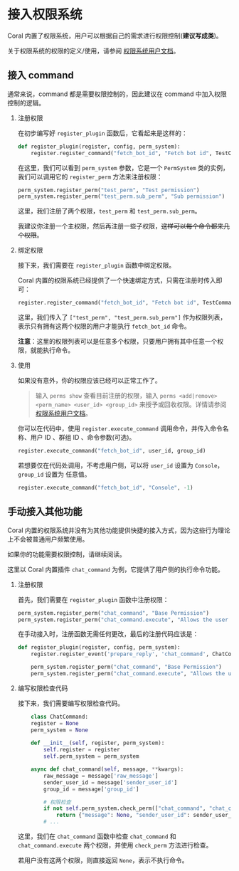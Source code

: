 # 接入权限系统

Coral 内置了权限系统，用户可以根据自己的需求进行权限控制(**建议写成类**)。

关于权限系统的权限的定义/使用，请参阅 [权限系统用户文档](https://github.com/ProjectCoral/Coral/blob/main/docs/UserManual/PermSystem.md)。

## 接入 command

通常来说，command 都是需要权限控制的，因此建议在 command 中加入权限控制的逻辑。

1. 注册权限

    在初步编写好 `register_plugin` 函数后，它看起来是这样的：

    ```python
    def register_plugin(register, config, perm_system):
        register.register_command("fetch_bot_id", "Fetch bot id", TestCommand(register, config).fetch_bot_id)
    ```

    在这里，我们可以看到 `perm_system` 参数，它是一个 `PermSystem` 类的实例，我们可以调用它的 `register_perm` 方法来注册权限：

    ```python
    perm_system.register_perm("test_perm", "Test permission")
    perm_system.register_perm("test_perm.sub_perm", "Sub permission")
    ```
    这里，我们注册了两个权限，`test_perm` 和 `test_perm.sub_perm`。

    我建议你注册一个主权限，然后再注册一些子权限，<s>这样可以每个命令都来几个权限</s>。

2. 绑定权限

    接下来，我们需要在 `register_plugin` 函数中绑定权限。

    Coral 内置的权限系统已经提供了一个快速绑定方式，只需在注册时传入即可：

    ```python
    register.register_command("fetch_bot_id", "Fetch bot id", TestCommand(register, config).fetch_bot_id, ["test_perm", "test_perm.sub_perm"])
    ```
    这里，我们传入了 `["test_perm", "test_perm.sub_perm"]` 作为权限列表，表示只有拥有这两个权限的用户才能执行 `fetch_bot_id` 命令。

    **注意**：这里的权限列表可以是任意多个权限，只要用户拥有其中任意一个权限，就能执行命令。

3. 使用

    如果没有意外，你的权限应该已经可以正常工作了。

    > 输入 `perms show` 查看目前注册的权限，输入 `perms <add|remove> <perm_name> <user_id> <group_id>`  来授予或回收权限。详情请参阅 [权限系统用户文档](https://github.com/ProjectCoral/Coral/blob/main/docs/UserManual/PermSystem.md)。

    你可以在代码中，使用 `register.execute_command` 调用命令，并传入命令名称、用户 ID 、群组 ID 、命令参数(可选)。

    ```python
    register.execute_command("fetch_bot_id", user_id, group_id)
    ```

    若想要仅在代码处调用，不考虑用户侧，可以将 `user_id` 设置为 `Console`，`group_id` 设置为 任意值。

    ```python
    register.execute_command("fetch_bot_id", "Console", -1)
    ```

## 手动接入其他功能

Coral 内置的权限系统并没有为其他功能提供快捷的接入方式，因为这些行为理论上不会被普通用户频繁使用。

如果你的功能需要权限控制，请继续阅读。

这里以 Coral 内置插件 `chat_command` 为例，它提供了用户侧的执行命令功能。

1. 注册权限

    首先，我们需要在 `register_plugin` 函数中注册权限：

    ```python
    perm_system.register_perm("chat_command", "Base Permission")
    perm_system.register_perm("chat_command.execute", "Allows the user to execute commands in chat")
    ```

    在手动接入时，注册函数无需任何更改，最后的注册代码应该是：

    ```python
    def register_plugin(register, config, perm_system):
        register.register_event('prepare_reply', 'chat_command', ChatCommand(register, perm_system).chat_command, 1)

        perm_system.register_perm("chat_command", "Base Permission")
        perm_system.register_perm("chat_command.execute", "Allows the user to execute commands in chat")
    ```

2. 编写权限检查代码

    接下来，我们需要编写权限检查代码。

    ```python
        class ChatCommand:
        register = None
        perm_system = None
        
        def __init__(self, register, perm_system):
            self.register = register
            self.perm_system = perm_system

        async def chat_command(self, message, **kwargs):
            raw_message = message['raw_message']
            sender_user_id = message['sender_user_id']
            group_id = message['group_id']

            # 权限检查
            if not self.perm_system.check_perm(["chat_command", "chat_command.execute"], sender_user_id, group_id):
                return {"message": None, "sender_user_id": sender_user_id, "group_id": group_id}, False, 1
            # ...
    ```

    这里，我们在 `chat_command` 函数中检查 `chat_command` 和 `chat_command.execute` 两个权限，并使用 `check_perm` 方法进行检查。

    若用户没有这两个权限，则直接返回 `None`，表示不执行命令。